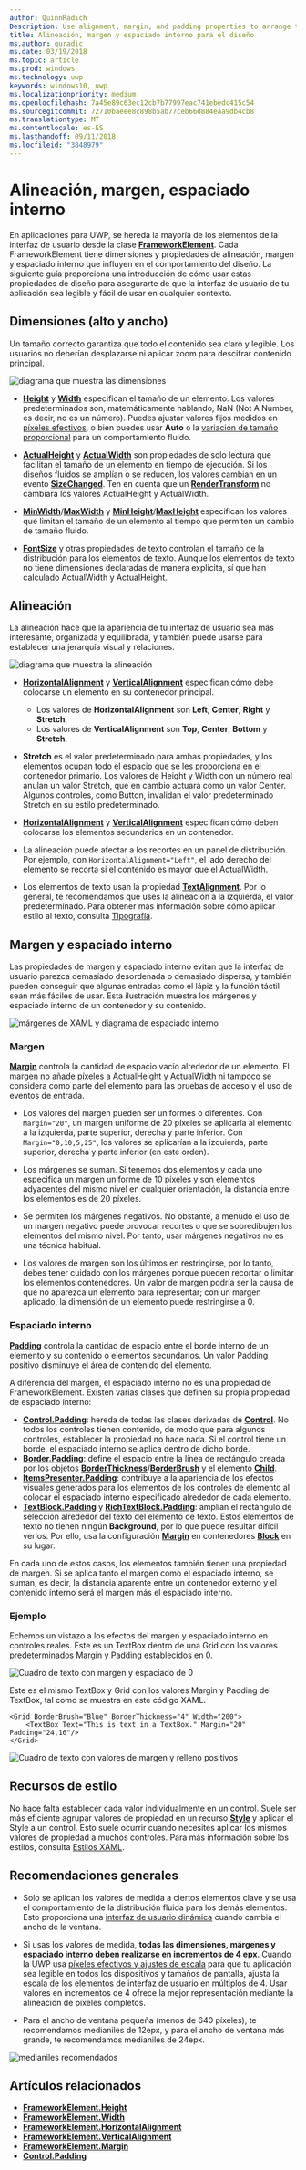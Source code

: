 ```yaml
---
author: QuinnRadich
Description: Use alignment, margin, and padding properties to arrange the layout of elements on a page.
title: Alineación, margen y espaciado interno para el diseño
ms.author: quradic
ms.date: 03/19/2018
ms.topic: article
ms.prod: windows
ms.technology: uwp
keywords: windows10, uwp
ms.localizationpriority: medium
ms.openlocfilehash: 7a45e89c63ec12cb7b77997eac741ebedc415c54
ms.sourcegitcommit: 72710baeee8c898b5ab77ceb66d884eaa9db4cb8
ms.translationtype: MT
ms.contentlocale: es-ES
ms.lasthandoff: 09/11/2018
ms.locfileid: "3848979"
---
```

# <a name="alignment-margin-padding"></a>Alineación, margen, espaciado interno

En aplicaciones para UWP, se hereda la mayoría de los elementos de la interfaz de usuario desde la clase [**FrameworkElement**](https://docs.microsoft.com/uwp/api/Windows.UI.Xaml.FrameworkElement). Cada FrameworkElement tiene dimensiones y propiedades de alineación, margen y espaciado interno que influyen en el comportamiento del diseño. La siguiente guía proporciona una introducción de cómo usar estas propiedades de diseño para asegurarte de que la interfaz de usuario de tu aplicación sea legible y fácil de usar en cualquier contexto.

## <a name="dimensions-height-width"></a>Dimensiones (alto y ancho)
Un tamaño correcto garantiza que todo el contenido sea claro y legible. Los usuarios no deberían desplazarse ni aplicar zoom para descifrar contenido principal.

![diagrama que muestra las dimensiones](images/dimensions.svg)

- [**Height**](https://docs.microsoft.com/uwp/api/windows.ui.xaml.frameworkelement.height) y [**Width**](https://docs.microsoft.com/uwp/api/windows.ui.xaml.frameworkelement.width) especifican el tamaño de un elemento. Los valores predeterminados son, matemáticamente hablando, NaN (Not A Number, es decir, no es un número). Puedes ajustar valores fijos medidos en [píxeles efectivos](../basics/design-and-ui-intro.md#effective-pixels-and-scaling), o bien puedes usar **Auto** o la [variación de tamaño proporcional](layout-panels.md#grid) para un comportamiento fluido.

- [**ActualHeight**](https://docs.microsoft.com/uwp/api/windows.ui.xaml.frameworkelement.actualheight) y [**ActualWidth**](https://docs.microsoft.com/uwp/api/windows.ui.xaml.frameworkelement.actualwidth) son propiedades de solo lectura que facilitan el tamaño de un elemento en tiempo de ejecución. Si los diseños fluidos se amplían o se reducen, los valores cambian en un evento [**SizeChanged**](https://docs.microsoft.com/uwp/api/windows.ui.xaml.frameworkelement.sizechanged). Ten en cuenta que un [**RenderTransform**](https://docs.microsoft.com/uwp/api/windows.ui.xaml.uielement.rendertransform) no cambiará los valores ActualHeight y ActualWidth.

- [**MinWidth**](https://docs.microsoft.com/uwp/api/windows.ui.xaml.frameworkelement.minwidth)/[**MaxWidth**](https://docs.microsoft.com/uwp/api/windows.ui.xaml.frameworkelement.maxwidth) y [**MinHeight**](https://docs.microsoft.com/uwp/api/windows.ui.xaml.frameworkelement.minheight)/[**MaxHeight**](https://docs.microsoft.com/uwp/api/windows.ui.xaml.frameworkelement.maxheight) especifican los valores que limitan el tamaño de un elemento al tiempo que permiten un cambio de tamaño fluido.

- [**FontSize**](https://docs.microsoft.com/uwp/api/windows.ui.xaml.controls.textblock.fontsize) y otras propiedades de texto controlan el tamaño de la distribución para los elementos de texto. Aunque los elementos de texto no tiene dimensiones declaradas de manera explícita, sí que han calculado ActualWidth y ActualHeight. 

## <a name="alignment"></a>Alineación
La alineación hace que la apariencia de tu interfaz de usuario sea más interesante, organizada y equilibrada, y también puede usarse para establecer una jerarquía visual y relaciones.

![diagrama que muestra la alineación](images/alignment.svg)

- [**HorizontalAlignment**](https://docs.microsoft.com/uwp/api/windows.ui.xaml.frameworkelement.horizontalalignment) y [**VerticalAlignment**](https://docs.microsoft.com/uwp/api/windows.ui.xaml.frameworkelement.verticalalignment) especifican cómo debe colocarse un elemento en su contenedor principal.
    - Los valores de **HorizontalAlignment** son **Left**, **Center**, **Right** y **Stretch**.
    - Los valores de **VerticalAlignment** son **Top**, **Center**, **Bottom** y **Stretch**.

- **Stretch** es el valor predeterminado para ambas propiedades, y los elementos ocupan todo el espacio que se les proporciona en el contenedor primario. Los valores de Height y Width con un número real anulan un valor Stretch, que en cambio actuará como un valor Center. Algunos controles, como Button, invalidan el valor predeterminado Stretch en su estilo predeterminado.

- [**HorizontalAlignment**](https://docs.microsoft.com/uwp/api/windows.ui.xaml.controls.control.horizontalcontentalignment) y [**VerticalAlignment**](https://docs.microsoft.com/uwp/api/windows.ui.xaml.controls.control.verticalcontentalignment) especifican cómo deben colocarse los elementos secundarios en un contenedor.

- La alineación puede afectar a los recortes en un panel de distribución. Por ejemplo, con `HorizontalAlignment="Left"`, el lado derecho del elemento se recorta si el contenido es mayor que el ActualWidth.

- Los elementos de texto usan la propiedad [**TextAlignment**](https://docs.microsoft.com/en-us/uwp/api/windows.ui.xaml.textalignment). Por lo general, te recomendamos que uses la alineación a la izquierda, el valor predeterminado. Para obtener más información sobre cómo aplicar estilo al texto, consulta [Tipografía](../style/typography.md).

## <a name="margin-and-padding"></a>Margen y espaciado interno
Las propiedades de margen y espaciado interno evitan que la interfaz de usuario parezca demasiado desordenada o demasiado dispersa, y también pueden conseguir que algunas entradas como el lápiz y la función táctil sean más fáciles de usar. Esta ilustración muestra los márgenes y espaciado interno de un contenedor y su contenido.

![márgenes de XAML y diagrama de espaciado interno](images/xaml-layout-margins-padding.svg)

### <a name="margin"></a>Margen
[**Margin**](https://docs.microsoft.com/uwp/api/windows.ui.xaml.frameworkelement.margin) controla la cantidad de espacio vacío alrededor de un elemento. El margen no añade píxeles a ActualHeight y ActualWidth ni tampoco se considera como parte del elemento para las pruebas de acceso y el uso de eventos de entrada.

- Los valores del margen pueden ser uniformes o diferentes. Con `Margin="20"`, un margen uniforme de 20 píxeles se aplicaría al elemento a la izquierda, parte superior, derecha y parte inferior. Con `Margin="0,10,5,25"`, los valores se aplicarían a la izquierda, parte superior, derecha y parte inferior (en este orden). 

- Los márgenes se suman. Si tenemos dos elementos y cada uno especifica un margen uniforme de 10 píxeles y son elementos adyacentes del mismo nivel en cualquier orientación, la distancia entre los elementos es de 20 píxeles.

- Se permiten los márgenes negativos. No obstante, a menudo el uso de un margen negativo puede provocar recortes o que se sobredibujen los elementos del mismo nivel. Por tanto, usar márgenes negativos no es una técnica habitual.

- Los valores de margen son los últimos en restringirse, por lo tanto, debes tener cuidado con los márgenes porque pueden recortar o limitar los elementos contenedores. Un valor de margen podría ser la causa de que no aparezca un elemento para representar; con un margen aplicado, la dimensión de un elemento puede restringirse a 0.

### <a name="padding"></a>Espaciado interno
[**Padding**](https://docs.microsoft.com/uwp/api/windows.ui.xaml.frameworkelement.padding) controla la cantidad de espacio entre el borde interno de un elemento y su contenido o elementos secundarios. Un valor Padding positivo disminuye el área de contenido del elemento. 

A diferencia del margen, el espaciado interno no es una propiedad de FrameworkElement. Existen varias clases que definen su propia propiedad de espaciado interno:

-   [**Control.Padding**](https://docs.microsoft.com/uwp/api/windows.ui.xaml.controls.control.padding): hereda de todas las clases derivadas de [**Control**](https://docs.microsoft.com/uwp/api/windows.ui.xaml.controls). No todos los controles tienen contenido, de modo que para algunos controles, establecer la propiedad no hace nada. Si el control tiene un borde, el espaciado interno se aplica dentro de dicho borde.
-   [**Border.Padding**](https://docs.microsoft.com/uwp/api/windows.ui.xaml.controls.border.padding): define el espacio entre la línea de rectángulo creada por los objetos [**BorderThickness**](https://docs.microsoft.com/uwp/api/windows.ui.xaml.controls.border.borderthickness)/[**BorderBrush**](https://docs.microsoft.com/uwp/api/windows.ui.xaml.controls.border.borderbrush) y el elemento [**Child**](https://docs.microsoft.com/uwp/api/windows.ui.xaml.controls.border.child).
-   [**ItemsPresenter.Padding**](https://docs.microsoft.com/uwp/api/windows.ui.xaml.controls.itemspresenter.padding): contribuye a la apariencia de los efectos visuales generados para los elementos de los controles de elemento al colocar el espaciado interno especificado alrededor de cada elemento.
-   [**TextBlock.Padding**](https://docs.microsoft.com/uwp/api/windows.ui.xaml.controls.textblock.padding) y [**RichTextBlock.Padding**](https://docs.microsoft.com/uwp/api/windows.ui.xaml.controls.richtextblock.padding): amplían el rectángulo de selección alrededor del texto del elemento de texto. Estos elementos de texto no tienen ningún **Background**, por lo que puede resultar difícil verlos. Por ello, usa la configuración [**Margin**](https://docs.microsoft.com/uwp/api/windows.ui.xaml.documents.block.margin) en contenedores [**Block**](https://docs.microsoft.com/uwp/api/windows.ui.xaml.documents.block) en su lugar.

En cada uno de estos casos, los elementos también tienen una propiedad de margen. Si se aplica tanto el margen como el espaciado interno, se suman, es decir, la distancia aparente entre un contenedor externo y el contenido interno será el margen más el espaciado interno.

### <a name="example"></a>Ejemplo
Echemos un vistazo a los efectos del margen y espaciado interno en controles reales. Este es un TextBox dentro de una Grid con los valores predeterminados Margin y Padding establecidos en 0.

![Cuadro de texto con margen y espaciado de 0](images/xaml-layout-textbox-no-margins-padding.svg)

Este es el mismo TextBox y Grid con los valores Margin y Padding del TextBox, tal como se muestra en este código XAML.

```xaml
<Grid BorderBrush="Blue" BorderThickness="4" Width="200">
    <TextBox Text="This is text in a TextBox." Margin="20" Padding="24,16"/>
</Grid>
```

![Cuadro de texto con valores de margen y relleno positivos](images/xaml-layout-textbox-with-margins-padding.svg)


## <a name="style-resources"></a>Recursos de estilo
No hace falta establecer cada valor individualmente en un control. Suele ser más eficiente agrupar valores de propiedad en un recurso [**Style**](https://docs.microsoft.com/uwp/api/Windows.UI.Xaml.Style) y aplicar el Style a un control. Esto suele ocurrir cuando necesites aplicar los mismos valores de propiedad a muchos controles. Para más información sobre los estilos, consulta [Estilos XAML](../controls-and-patterns/xaml-styles.md).

## <a name="general-recommendations"></a>Recomendaciones generales
- Solo se aplican los valores de medida a ciertos elementos clave y se usa el comportamiento de la distribución fluida para los demás elementos. Esto proporciona una [interfaz de usuario dinámica](responsive-design.md) cuando cambia el ancho de la ventana.

- Si usas los valores de medida, **todas las dimensiones, márgenes y espaciado interno deben realizarse en incrementos de 4 epx**. Cuando la UWP usa [píxeles efectivos y ajustes de escala](../basics/design-and-ui-intro.md#effective-pixels-and-scaling) para que tu aplicación sea legible en todos los dispositivos y tamaños de pantalla, ajusta la escala de los elementos de interfaz de usuario en múltiplos de 4. Usar valores en incrementos de 4 ofrece la mejor representación mediante la alineación de píxeles completos.

- Para el ancho de ventana pequeña (menos de 640 píxeles), te recomendamos medianiles de 12epx, y para el ancho de ventana más grande, te recomendamos medianiles de 24epx.

![medianiles recomendados](images/12-gutter.svg)

## <a name="related-topics"></a>Artículos relacionados
* [**FrameworkElement.Height**](https://docs.microsoft.com/uwp/api/windows.ui.xaml.frameworkelement.height)
* [**FrameworkElement.Width**](https://docs.microsoft.com/uwp/api/windows.ui.xaml.frameworkelement.width)
* [**FrameworkElement.HorizontalAlignment**](https://docs.microsoft.com/uwp/api/windows.ui.xaml.frameworkelement.horizontalalignment)
* [**FrameworkElement.VerticalAlignment**](https://docs.microsoft.com/uwp/api/windows.ui.xaml.frameworkelement.verticalalignment)
* [**FrameworkElement.Margin**](https://docs.microsoft.com/uwp/api/windows.ui.xaml.frameworkelement.margin)
* [**Control.Padding**](https://docs.microsoft.com/uwp/api/windows.ui.xaml.controls.control.padding)
